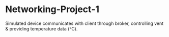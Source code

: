 # Networking-Project-1
Simulated device communicates with client through broker, controlling vent &amp; providing temperature data (°C).
